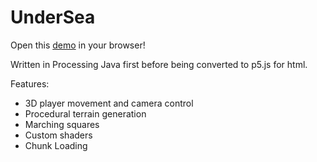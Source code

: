 # UnderSea
 
Open this [demo](https://juicetinliu.github.io/UnderSea) in your browser!

Written in Processing Java first before being converted to p5.js for html.

Features:
- 3D player movement and camera control
- Procedural terrain generation
- Marching squares
- Custom shaders
- Chunk Loading
